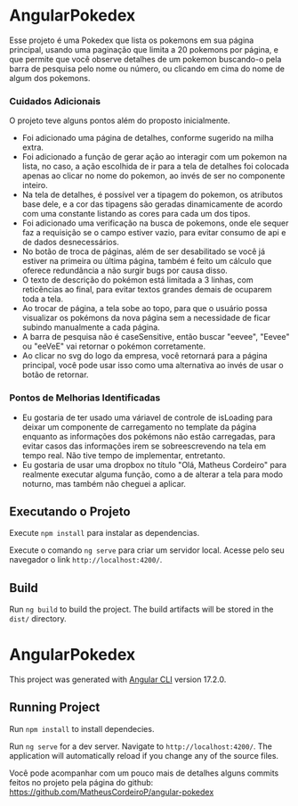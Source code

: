 # AngularPokedex

Esse projeto é uma Pokedex que lista os pokemons em sua página principal, usando uma paginação que limita a 20 pokemons por página, e que permite que você observe detalhes de um pokemon buscando-o pela barra de pesquisa pelo nome ou número, ou clicando em cima do nome de algum dos pokemons.

### Cuidados Adicionais

O projeto teve alguns pontos além do proposto inicialmente.

- Foi adicionado uma página de detalhes, conforme sugerido na milha extra.
- Foi adicionado a função de gerar ação ao interagir com um pokemon na lista, no caso, a ação escolhida de ir para a tela de detalhes foi colocada apenas ao clicar no nome do pokemon, ao invés de ser no componente inteiro.
- Na tela de detalhes, é possível ver a tipagem do pokemon, os atributos base dele, e a cor das tipagens são geradas dinamicamente de acordo com uma constante listando as cores para cada um dos tipos.
- Foi adicionado uma verificação na busca de pokemons, onde ele sequer faz a requisição se o campo estiver vazio, para evitar consumo de api e de dados desnecessários.
- No botão de troca de páginas, além de ser desabilitado se você já estiver na primeira ou última página, também é feito um cálculo que oferece redundância a não surgir bugs por causa disso.
- O texto de descrição do pokémon está limitada a 3 linhas, com reticências ao final, para evitar textos grandes demais de ocuparem toda a tela.
- Ao trocar de página, a tela sobe ao topo, para que o usuário possa visualizar os pokémons da nova página sem a necessidade de ficar subindo manualmente a cada página.
- A barra de pesquisa não é caseSensitive, então buscar "eevee", "Eevee" ou "eeVeE" vai retornar o pokémon corretamente.
- Ao clicar no svg do logo da empresa, você retornará para a página principal, você pode usar isso como uma alternativa ao invés de usar o botão de retornar.

### Pontos de Melhorias Identificadas

- Eu gostaria de ter usado uma váriavel de controle de isLoading para deixar um componente de carregamento no template da página enquanto as informações dos pokémons não estão carregadas, para evitar casos das informações irem se sobreescrevendo na tela em tempo real. Não tive tempo de implementar, entretanto.
- Eu gostaria de usar uma dropbox no título "Olá, Matheus Cordeiro" para realmente executar alguma função, como a de alterar a tela para modo noturno, mas também não cheguei a aplicar.

## Executando o Projeto

Execute `npm install` para instalar as dependencias.

Execute o comando `ng serve` para criar um servidor local.
Acesse pelo seu navegador o link `http://localhost:4200/`.

## Build

Run `ng build` to build the project. The build artifacts will be stored in the `dist/` directory.

# AngularPokedex

This project was generated with [Angular CLI](https://github.com/angular/angular-cli) version 17.2.0.

## Running Project

Run `npm install` to install dependecies.

Run `ng serve` for a dev server. Navigate to `http://localhost:4200/`. The application will automatically reload if you change any of the source files.

Você pode acompanhar com um pouco mais de detalhes alguns commits feitos no projeto pela página do github:
https://github.com/MatheusCordeiroP/angular-pokedex
